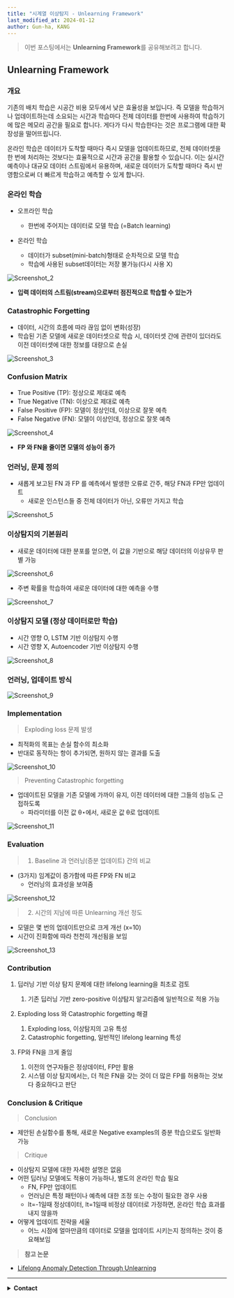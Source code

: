 ```yaml
---
title: "시계열 이상탐지 - Unlearning Framework"
last_modified_at: 2024-01-12
author: Gun-ha, KANG
---
```

> 이번 포스팅에서는 **Unlearning Framework**를 공유해보려고 합니다.

## **Unlearning Framework**

### **개요**

기존의 배치 학습은 시공간 비용 모두에서 낮은 효율성을 보입니다. 즉 모델을 학습하거나 업데이트하는데 소요되는 시간과 학습마다 전체 데이터를 한번에 사용하여 학습하기에 많은 메모리 공간을 필요로 합니다. 게다가 다시 학습한다는 것은 프로그램에 대한 확장성을 떨어뜨립니다.

온라인 학습은 데이터가 도착할 때마다 즉시 모델을 업데이트하므로, 전체 데이터셋을 한 번에 처리하는 것보다는 효율적으로 시간과 공간을 활용할 수 있습니다. 이는 실시간 예측이나 대규모 데이터 스트림에서 유용하며, 새로운 데이터가 도착할 때마다 즉시 반영함으로써 더 빠르게 학습하고 예측할 수 있게 합니다.


### **온라인 학습**

* 오프라인 학습  

  + 한번에 주어지는 데이터로 모델 학습 (=Batch learning)  


* 온라인 학습  

  + 데이터가 subset(mini-batch)형태로 순차적으로 모델 학습  
  + 학습에 사용된 subset데이터는 저장 불가능(다시 사용 X)  

![Screenshot_2](https://github.com/gunnha/epozen-dt.github.io/assets/92897860/fb7ebed4-4fb1-42e0-ba13-1b739c305fc3)

* **입력 데이터의 스트림(stream)으로부터 점진적으로 학습할 수 있는가**  



### **Catastrophic Forgetting**

* 데이터, 시간의 흐름에 따라 끊임 없이 변화(성장)  
* 학습된 기존 모델에 새로운 데이터셋으로 학습 시, 데이터셋 간에 관련이 있더라도 이전 데이터셋에 대한 정보를 대량으로 손실  

![Screenshot_3](https://github.com/gunnha/epozen-dt.github.io/assets/92897860/faa1bdde-bd09-46ab-a33e-ada4e5acaa3a)



### **Confusion Matrix**

* True Positive (TP): 정상으로 제대로 예측  
* True Negative (TN): 이상으로 제대로 예측  
* False Positive (FP): 모델이 정상인데, 이상으로 잘못 예측  
* False Negative (FN): 모델이 이상인데, 정상으로 잘못 예측  

![Screenshot_4](https://github.com/gunnha/epozen-dt.github.io/assets/92897860/07a83aca-26b4-4edc-97c2-3e522208926f)

* **FP 와 FN을 줄이면 모델의 성능이 증가**


### **언러닝, 문제 정의**

* 새롭게 보고된 FN 과 FP 를 예측에서 발생한 오류로 간주, 해당 FN과 FP만 업데이트  
  + 새로운 인스턴스들 중 전체 데이터가 아닌, 오류만 가지고 학습   

![Screenshot_5](https://github.com/gunnha/epozen-dt.github.io/assets/92897860/b30fa659-5bde-4780-9116-2a039e642807)



### **이상탐지의 기본원리**

* 새로운 데이터에 대한 분포를 얻으면, 이 값을 기반으로 해당 데이터의 이상유무 판별 가능

![Screenshot_6](https://github.com/gunnha/epozen-dt.github.io/assets/92897860/eb810ab0-e224-42f6-bf7f-f1d0ba3f97fc)

* 주변 확률을 학습하여 새로운 데이터에 대한 예측을 수행

![Screenshot_7](https://github.com/gunnha/epozen-dt.github.io/assets/92897860/3755557c-0ceb-4bbc-aaac-0fea5eb205ea)


### **이상탐지 모델 (정상 데이터로만 학습)**

* 시간 영향 O, LSTM 기반 이상탐지 수행  
* 시간 영향 X, Autoencoder 기반 이상탐지 수행  

![Screenshot_8](https://github.com/gunnha/epozen-dt.github.io/assets/92897860/87f9f8b5-63cd-4152-afc0-6c185c897b91)



### **언러닝, 업데이트 방식**

![Screenshot_9](https://github.com/gunnha/epozen-dt.github.io/assets/92897860/dd2d45d9-0d5b-4e32-9521-7a0c5f0dcdf4)



### **Implementation**

> Exploding loss 문제 발생

* 최적화의 목표는 손실 함수의 최소화  
* 반대로 동작하는 항이 추가되면, 원하지 않는 결과를 도출  

![Screenshot_10](https://github.com/gunnha/epozen-dt.github.io/assets/92897860/365ac9d0-a869-46cf-9fa5-f5650959ab62)

> Preventing Catastrophic forgetting

* 업데이트된 모델을 기존 모델에 가까이 유지, 이전 데이터에 대한 그들의 성능도 근접하도록  
  + 파라미터를 이전 값 θ⋆에서, 새로운 값 θ로 업데이트  


![Screenshot_11](https://github.com/gunnha/epozen-dt.github.io/assets/92897860/5c423db2-c873-4373-b425-267fcb302919)



### **Evaluation**

> 1. Baseline 과 언러닝(증분 업데이트) 간의 비교

* (3가지) 임계값이 증가함에 따른 FP와 FN 비교  
  + 언러닝의 효과성을 보여줌  

![Screenshot_12](https://github.com/gunnha/epozen-dt.github.io/assets/92897860/7a5476c5-72e1-4461-82c4-f8d8ee91fb50)


> 2. 시간의 지남에 따른 Unlearning 개선 정도

* 모델은 몇 번의 업데이트만으로 크게 개선 (x=10)   
* 시간이 진화함에 따라 천천히 개선됨을 보임  

![Screenshot_13](https://github.com/gunnha/epozen-dt.github.io/assets/92897860/f5024162-e701-4e06-b140-adc429001922)



### **Contribution**

1. 딥러닝 기반 이상 탐지 문제에 대한 lifelong learning을 최초로 검토    
    1. 기존 딥러닝 기반 zero-positive 이상탐지 알고리즘에 일반적으로 적용 가능   

2. Exploding loss 와 Catastrophic forgetting 해결  
    1. Exploding loss, 이상탐지의 고유 특성  
    2. Catastrophic forgetting, 일반적인 lifelong learning 특성  

3. FP와 FN을 크게 줄임  
    1. 이전의 연구자들은 정상데이터, FP만 활용  
    2. 시스템 이상 탐지에서는, 더 적은 FN을 갖는 것이 더 많은 FP를 허용하는 것보다 중요하다고 판단  


### **Conclusion & Critique**

> Conclusion

* 제안된 손실함수를 통해, 새로운 Negative examples의 증분 학습으로도 일반화 가능 

> Critique

* 이상탐지 모델에 대한 자세한 설명은 없음  
* 어떤 딥러닝 모델에도 적용이 가능하나, 별도의 온라인 학습 필요  
  + FN, FP만 업데이트  
  + 언러닝은 특정 패턴이나 예측에 대한 조정 또는 수정이 필요한 경우 사용  
  + lt=-1일때 정상데이터, lt=1일때 비정상 데이터로 가정하면, 온라인 학습 효과를 내지 않을까  
* 어떻게 업데이트 전략을 세울   
  + 어느 시점에 얼마만큼의 데이터로 모델을 업데이트 시키는지 정의하는 것이 중요해보임  



> **참고 논문**  

* [Lifelong Anomaly Detection Through Unlearning](https://zhichen98.github.io/data/3319535.3363226.pdf)

---

<details>
  <summary><b>Contact</b></summary>

<b>Author. </b>KangGunha

<b>Email. </b>zxcvbnm9931@epozen.com

</details>
